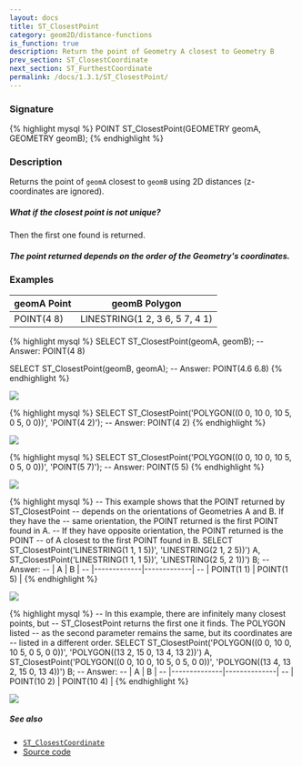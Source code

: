 ```yaml
---
layout: docs
title: ST_ClosestPoint
category: geom2D/distance-functions
is_function: true
description: Return the point of Geometry A closest to Geometry B
prev_section: ST_ClosestCoordinate
next_section: ST_FurthestCoordinate
permalink: /docs/1.3.1/ST_ClosestPoint/
---
```


### Signature

{% highlight mysql %}
POINT ST_ClosestPoint(GEOMETRY geomA, GEOMETRY geomB);
{% endhighlight %}

### Description

Returns the point of `geomA` closest to `geomB` using 2D distances
(z-coordinates are ignored).

<div class="note">
  <h5>What if the closest point is not unique?</h5>
  <p> Then the first one found is returned.</p>
</div>

<div class="note warning">
  <h5>The point returned depends on the order of the Geometry's
  coordinates.</h5>
</div>

### Examples

| geomA Point | geomB Polygon                  |
|-------------|--------------------------------|
| POINT(4 8)  | LINESTRING(1 2, 3 6, 5 7, 4 1) |

{% highlight mysql %}
SELECT  ST_ClosestPoint(geomA, geomB);
-- Answer: POINT(4 8)

SELECT  ST_ClosestPoint(geomB, geomA);
-- Answer: POINT(4.6 6.8)
{% endhighlight %}

<img class="displayed" src="../ST_ClosestPoint_1.png"/>

{% highlight mysql %}
SELECT  ST_ClosestPoint('POLYGON((0 0, 10 0, 10 5, 0 5, 0 0))',
    'POINT(4 2)');
-- Answer: POINT(4 2)
{% endhighlight %}

<img class="displayed" src="../ST_ClosestPoint_2.png"/>

{% highlight mysql %}
SELECT  ST_ClosestPoint('POLYGON((0 0, 10 0, 10 5, 0 5, 0 0))',
    'POINT(5 7)');
-- Answer: POINT(5 5)
{% endhighlight %}

<img class="displayed" src="../ST_ClosestPoint_3.png"/>

{% highlight mysql %}
-- This example shows that the POINT returned by ST_ClosestPoint
-- depends on the orientations of Geometries A and B. If they have the
-- same orientation, the POINT returned is the first POINT found in A.
-- If they have opposite orientation, the POINT returned is the POINT
-- of A closest to the first POINT found in B.
SELECT ST_ClosestPoint('LINESTRING(1 1, 1 5))',
                       'LINESTRING(2 1, 2 5))') A,
       ST_ClosestPoint('LINESTRING(1 1, 1 5))',
                       'LINESTRING(2 5, 2 1))') B;
-- Answer:
-- |      A      |      B      |
-- |-------------|-------------|
-- | POINT(1 1)  | POINT(1 5)  |
{% endhighlight %}

<img class="displayed" src="../ST_ClosestPoint_5.png"/>

{% highlight mysql %}
-- In this example, there are infinitely many closest points, but
-- ST_ClosestPoint returns the first one it finds. The POLYGON listed
-- as the second parameter remains the same, but its coordinates are
-- listed in a different order.
SELECT ST_ClosestPoint('POLYGON((0 0, 10 0, 10 5, 0 5, 0 0))',
                       'POLYGON((13 2, 15 0, 13 4, 13 2))') A,
       ST_ClosestPoint('POLYGON((0 0, 10 0, 10 5, 0 5, 0 0))',
                       'POLYGON((13 4, 13 2, 15 0, 13 4))') B;
-- Answer:
-- |      A       |      B       |
-- |--------------|--------------|
-- | POINT(10 2)  | POINT(10 4)  |
{% endhighlight %}

<img class="displayed" src="../ST_ClosestPoint_4.png"/>

##### See also

* [`ST_ClosestCoordinate`](../ST_ClosestCoordinate)
* <a href="https://github.com/orbisgis/h2gis/blob/master/h2gis-functions/src/main/java/org/h2gis/functions/spatial/distance/ST_ClosestPoint.java" target="_blank">Source code</a>

